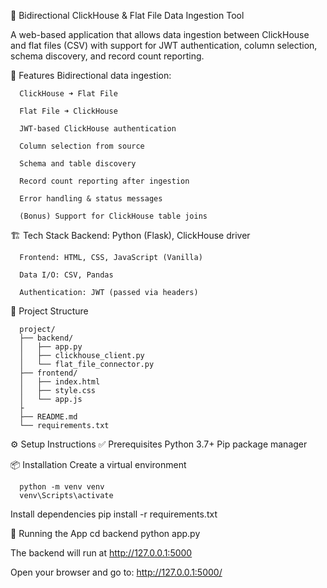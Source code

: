 🔁 Bidirectional ClickHouse & Flat File Data Ingestion Tool

A web-based application that allows data ingestion between ClickHouse and flat files (CSV) with support for JWT authentication, column selection, schema discovery, and record count reporting.

🧩 Features
      Bidirectional data ingestion:

      ClickHouse ➜ Flat File

      Flat File ➜ ClickHouse

      JWT-based ClickHouse authentication

      Column selection from source

      Schema and table discovery

      Record count reporting after ingestion

      Error handling & status messages

      (Bonus) Support for ClickHouse table joins

🏗️ Tech Stack
      Backend: Python (Flask), ClickHouse driver

      Frontend: HTML, CSS, JavaScript (Vanilla)

      Data I/O: CSV, Pandas

      Authentication: JWT (passed via headers)

📁 Project Structure

      project/
      ├── backend/
      │   ├── app.py
      │   ├── clickhouse_client.py
      │   └── flat_file_connector.py
      ├── frontend/
      │   ├── index.html
      │   ├── style.css
      │   └── app.js
      ├
      ├── README.md
      └── requirements.txt

⚙️ Setup Instructions
   ✅ Prerequisites
         Python 3.7+
         Pip package manager

📦 Installation
   Create a virtual environment 

      python -m venv venv
      venv\Scripts\activate
   
   Install dependencies
      pip install -r requirements.txt

🧪 Running the App
   cd backend
   python app.py

   The backend will run at http://127.0.0.1:5000

   Open your browser and go to: http://127.0.0.1:5000/
